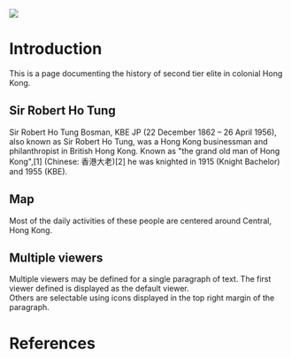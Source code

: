 <a href="https://juncture-digital.org"><img src="https://juncture-digital.org/images/ve-button.png"></a>

<param ve-config 
       title="Hong Kong Colonial Second Tier Elites"
       author="Ryan Iu"
       banner="https://mediakron.bc.edu/files/edges/styles/full/public/edges_6G9sMy.jpg" 
       layout="vertical">

<!-- Entities discussed throughout the essay are typically defined before the essay text and
     are thus available in all text.  Entity identifiers (QIDs) can be found in either
     Wikipedia or Wikidata (https://www.wikidata.org)> -->
<param ve-entity eid="Q185372"> <!-- Girl with a Pearl Earring painting -->
<param ve-entity eid="Q41264"> <!-- Johannes Vermeer -->
<param ve-entity eid="Q221092"> <!-- Mauritshuis -->
<param ve-entity eid="Q36600"> <!-- The Hague -->

# Introduction

This is a page documenting the history of second tier elite in colonial Hong Kong.


## Sir Robert Ho Tung

Sir Robert Ho Tung Bosman, KBE JP (22 December 1862 – 26 April 1956), also known as Sir Robert Ho Tung, was a Hong Kong businessman and philanthropist in British Hong Kong. Known as "the grand old man of Hong Kong",[1] (Chinese: 香港大老)[2] he was knighted in 1915 (Knight Bachelor) and 1955 (KBE).
<param ve-image 
       label="Mr Ho Tung" 
       description="Photograph of Mr Ho Tung (Unknown date)" 
       license="public domain" 
       url="https://upload.wikimedia.org/wikipedia/commons/4/4e/Sir_Robert_Ho_Tung.jpg">

## Map

Most of the daily activities of these people are centered around Central, Hong Kong.
<param ve-map center="22.28,114.1588" zoom="13">

## Multiple viewers

Multiple viewers may be defined for a single paragraph of text.  The first viewer defined is displayed as the default viewer.  
Others are selectable using icons displayed in the top right margin of the paragraph.
<param ve-image 
       manifest="https://iiif.juncture-digital.org/manifest/6dd738aed85597cac540ad31dd5818e86ef7f2918c7b43a9eb3123d5538e6e4c">
<param ve-map center="Q36600" zoom="11">

# References

[^1]: [Wikipedia: Girl with a Pearl Earring](https://en.wikipedia.org/wiki/Girl_with_a_Pearl_Earring)
